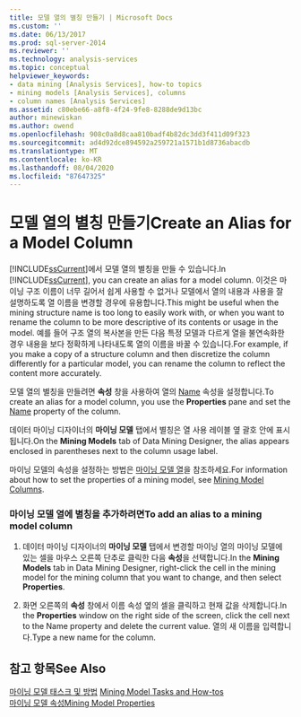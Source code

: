 ```yaml
---
title: 모델 열의 별칭 만들기 | Microsoft Docs
ms.custom: ''
ms.date: 06/13/2017
ms.prod: sql-server-2014
ms.reviewer: ''
ms.technology: analysis-services
ms.topic: conceptual
helpviewer_keywords:
- data mining [Analysis Services], how-to topics
- mining models [Analysis Services], columns
- column names [Analysis Services]
ms.assetid: c80ebe66-a8f8-4f24-9fe8-8288de9d13bc
author: minewiskan
ms.author: owend
ms.openlocfilehash: 908c0a8d8caa810badf4b82dc3dd3f411d09f323
ms.sourcegitcommit: ad4d92dce894592a259721a1571b1d8736abacdb
ms.translationtype: MT
ms.contentlocale: ko-KR
ms.lasthandoff: 08/04/2020
ms.locfileid: "87647325"
---
```

# <a name="create-an-alias-for-a-model-column"></a><span data-ttu-id="5326e-102">모델 열의 별칭 만들기</span><span class="sxs-lookup"><span data-stu-id="5326e-102">Create an Alias for a Model Column</span></span>
  <span data-ttu-id="5326e-103">[!INCLUDE[ssCurrent](../../includes/sscurrent-md.md)]에서 모델 열의 별칭을 만들 수 있습니다.</span><span class="sxs-lookup"><span data-stu-id="5326e-103">In [!INCLUDE[ssCurrent](../../includes/sscurrent-md.md)], you can create an alias for a model column.</span></span> <span data-ttu-id="5326e-104">이것은 마이닝 구조 이름이 너무 길어서 쉽게 사용할 수 없거나 모델에서 열의 내용과 사용을 잘 설명하도록 열 이름을 변경할 경우에 유용합니다.</span><span class="sxs-lookup"><span data-stu-id="5326e-104">This might be useful when the mining structure name is too long to easily work with, or when you want to rename the column to be more descriptive of its contents or usage in the model.</span></span> <span data-ttu-id="5326e-105">예를 들어 구조 열의 복사본을 만든 다음 특정 모델과 다르게 열을 불연속화한 경우 내용을 보다 정확하게 나타내도록 열의 이름을 바꿀 수 있습니다.</span><span class="sxs-lookup"><span data-stu-id="5326e-105">For example, if you make a copy of a structure column and then discretize the column differently for a particular model, you can rename the column to reflect the content more accurately.</span></span>  
  
 <span data-ttu-id="5326e-106">모델 열의 별칭을 만들려면 **속성** 창을 사용하여 열의 [Name](https://docs.microsoft.com/bi-reference/assl/properties/name-element-assl) 속성을 설정합니다.</span><span class="sxs-lookup"><span data-stu-id="5326e-106">To create an alias for a model column, you use the **Properties** pane and set the [Name](https://docs.microsoft.com/bi-reference/assl/properties/name-element-assl) property of the column.</span></span>  
  
 <span data-ttu-id="5326e-107">데이터 마이닝 디자이너의 **마이닝 모델** 탭에서 별칭은 열 사용 레이블 옆 괄호 안에 표시됩니다.</span><span class="sxs-lookup"><span data-stu-id="5326e-107">On the **Mining Models** tab of Data Mining Designer, the alias appears enclosed in parentheses next to the column usage label.</span></span>  
  
 <span data-ttu-id="5326e-108">마이닝 모델의 속성을 설정하는 방법은 [마이닝 모델 열](mining-model-columns.md)을 참조하세요.</span><span class="sxs-lookup"><span data-stu-id="5326e-108">For information about how to set the properties of a mining model, see [Mining Model Columns](mining-model-columns.md).</span></span>  
  
### <a name="to-add-an-alias-to-a-mining-model-column"></a><span data-ttu-id="5326e-109">마이닝 모델 열에 별칭을 추가하려면</span><span class="sxs-lookup"><span data-stu-id="5326e-109">To add an alias to a mining model column</span></span>  
  
1.  <span data-ttu-id="5326e-110">데이터 마이닝 디자이너의 **마이닝 모델** 탭에서 변경할 마이닝 열의 마이닝 모델에 있는 셀을 마우스 오른쪽 단추로 클릭한 다음 **속성**을 선택합니다.</span><span class="sxs-lookup"><span data-stu-id="5326e-110">In the **Mining Models** tab in Data Mining Designer, right-click the cell in the mining model for the mining column that you want to change, and then select **Properties**.</span></span>  
  
2.  <span data-ttu-id="5326e-111">화면 오른쪽의 **속성** 창에서 이름 속성 옆의 셀을 클릭하고 현재 값을 삭제합니다.</span><span class="sxs-lookup"><span data-stu-id="5326e-111">In the **Properties** window on the right side of the screen, click the cell next to the Name property and delete the current value.</span></span> <span data-ttu-id="5326e-112">열의 새 이름을 입력합니다.</span><span class="sxs-lookup"><span data-stu-id="5326e-112">Type a new name for the column.</span></span>  
  
## <a name="see-also"></a><span data-ttu-id="5326e-113">참고 항목</span><span class="sxs-lookup"><span data-stu-id="5326e-113">See Also</span></span>  
 <span data-ttu-id="5326e-114">[마이닝 모델 태스크 및 방법](mining-model-tasks-and-how-tos.md) </span><span class="sxs-lookup"><span data-stu-id="5326e-114">[Mining Model Tasks and How-tos](mining-model-tasks-and-how-tos.md) </span></span>  
 [<span data-ttu-id="5326e-115">마이닝 모델 속성</span><span class="sxs-lookup"><span data-stu-id="5326e-115">Mining Model Properties</span></span>](mining-model-properties.md)  
  
  
